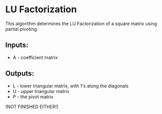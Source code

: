 # LU Factorization
This algorithm determines the LU Factorization of a square matrix using partial pivoting.
## Inputs:
* A - coefficient matrix
## Outputs:
* L - lower triangular matrix, with 1's along the diagonals
* U - upper triangular matrix
* P - the pivot matrix

(NOT FINISHED EITHER!)
